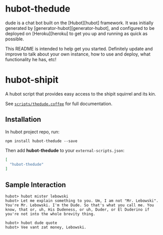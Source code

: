 # hubot-thedude

dude is a chat bot built on the [Hubot][hubot] framework. It was
initially generated by [generator-hubot][generator-hubot], and configured to be
deployed on [Heroku][heroku] to get you up and running as quick as possible.

This README is intended to help get you started. Definitely update and improve
to talk about your own instance, how to use and deploy, what functionality he
has, etc!

# hubot-shipit

A hubot script that provides easy access to the shipit squirrel and its kin.

See [`scripts/thedude.coffee`](scripts/thedude.coffee) for full documentation.

## Installation

In hubot project repo, run:

`npm install hubot-thedude --save`

Then add **hubot-thedude** to your `external-scripts.json`:

```json
[
  "hubot-thedude"
]
```

## Sample Interaction

```
hubot> hubot mister lebowski
hubot> Let me explain something to you. Um, I am not "Mr. Lebowski". You're Mr. Lebowski. I'm the Dude. So that's what you call me. You know, that or, uh, His Dudeness, or uh, Duder, or El Duderino if you're not into the whole brevity thing.

hubot> hubot dude quote
hubot> Vee vant zat money, Lebowski.
```
